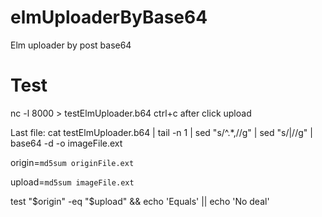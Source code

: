 # elmUploaderByBase64
Elm uploader by post base64

# Test
nc -l 8000 > testElmUploader.b64
ctrl+c after click upload

Last file:
cat testElmUploader.b64 | tail -n 1 | sed "s/^.*,//g" | sed "s/|//g" | base64 -d -o imageFile.ext

origin=`md5sum originFile.ext`

upload=`md5sum imageFile.ext`

test "$origin" -eq "$upload" && echo 'Equals' || echo 'No deal'
